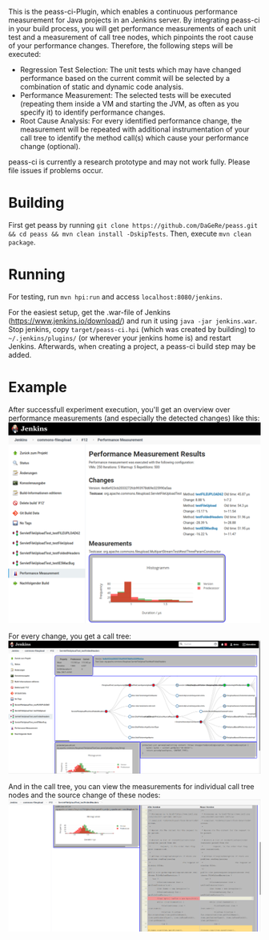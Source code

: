 This is the peass-ci-Plugin, which enables a continuous performance measurement for Java projects in an Jenkins server. By integrating peass-ci in your build process, you will get performance measurements of each unit test and a measurement of call tree nodes, which pinpoints the root cause of your performance changes. Therefore, the following steps will be executed:
- Regression Test Selection: The unit tests which may have changed performance based on the current commit will be selected by a combination of static and dynamic code analysis.
- Performance Measurement: The selected tests will be executed (repeating them inside a VM and starting the JVM, as often as you specify it) to identify performance changes.
- Root Cause Analysis: For every identified performance change, the measurement will be repeated with additional instrumentation of your call tree to identify the method call(s) which cause your performance change (optional).

peass-ci is currently a research prototype and may not work fully. Please file issues if problems occur.

# Building

First get peass by running `git clone https://github.com/DaGeRe/peass.git && cd peass && mvn clean install -DskipTests`. Then, execute `mvn clean package`.

# Running

For testing, run `mvn hpi:run` and access `localhost:8080/jenkins`. 

For the easiest setup, get the .war-file of Jenkins (https://www.jenkins.io/download/) and run it using `java -jar jenkins.war`. Stop jenkins, copy `target/peass-ci.hpi` (which was created by building) to `~/.jenkins/plugins/` (or wherever your jenkins home is) and restart Jenkins. Afterwards, when creating a project, a peass-ci build step may be added.

# Example

After successfull experiment execution, you'll get an overview over performance measurements (and especially the detected changes) like this:
![Overview over Performance Measurements](graphs/demo1.png)

For every change, you get a call tree:
![Example Call Tree](graphs/demo2.png)

And in the call tree, you can view the measurements for individual call tree nodes and the source change of these nodes:
![Example Source Diff](graphs/demo3.png)
